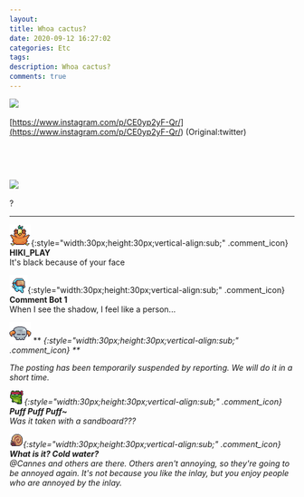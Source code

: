 ```yaml
---
layout: 
title: Whoa cactus?
date: 2020-09-12 16:27:02
categories: Etc
tags: 
description: Whoa cactus?
comments: true
---
```


![](https://blog.kakaocdn.net/dn/c0Xhcc/btqIz5xXwNz/9KFsGThlcw4gviMfrSOcYK/img.jpg)

[https://www.instagram.com/p/CE0yp2yF-Qr/](<https://www.instagram.com/p/CE0yp2yF-Qr/>) (Original:twitter)

​

​

![](https://blog.kakaocdn.net/dn/DctiM/btqIwCJQR2Y/k4h6RDC5DdI5Stet7RVwHK/img.png)

?

* * *

![comment](/assets/character/bird.png){:style="width:30px;height:30px;vertical-align:sub;" .comment_icon} **HIKI_PLAY**  
It's black because of your face   
  
![comment](/assets/character/goggle.png){:style="width:30px;height:30px;vertical-align:sub;" .comment_icon} **Comment Bot 1**  
When I see the shadow, I feel like a person...   
  
![comment](/assets/character/skull.png) ** <I hate the inlays>{:style="width:30px;height:30px;vertical-align:sub;" .comment_icon} **  


The posting has been temporarily suspended by reporting. We will do it in a short time.

  
  
![comment](/assets/character/frog.png){:style="width:30px;height:30px;vertical-align:sub;" .comment_icon} **Puff Puff Puff~**  
Was it taken with a sandboard???   
  
![comment](/assets/character/snail.png){:style="width:30px;height:30px;vertical-align:sub;" .comment_icon} **What is it? Cold water?**  
@Cannes and others are there. Others aren't annoying, so they're going to be annoyed again. It's not because you like the inlay, but you enjoy people who are annoyed by the inlay.  
  

